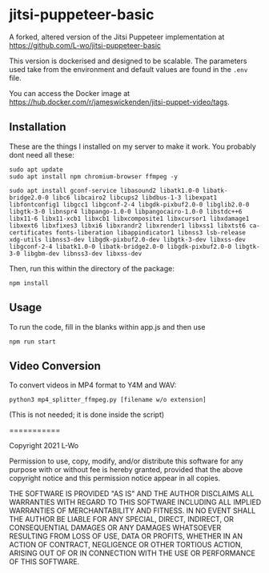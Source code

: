 # jitsi-puppeteer-basic
A forked, altered version of the Jitsi Puppeteer implementation at <https://github.com/L-wo/jitsi-puppeteer-basic>

This version is dockerised and designed to be scalable. The parameters used take from the environment and default values are found in the `.env` file.

You can access the Docker image at <https://hub.docker.com/r/jameswickenden/jitsi-puppet-video/tags>.

## Installation

These are the things I installed on my server to make it work. You probably dont need all these:

    sudo apt update
    sudo apt install npm chromium-browser ffmpeg -y

    sudo apt install gconf-service libasound2 libatk1.0-0 libatk-bridge2.0-0 libc6 libcairo2 libcups2 libdbus-1-3 libexpat1 libfontconfig1 libgcc1 libgconf-2-4 libgdk-pixbuf2.0-0 libglib2.0-0 libgtk-3-0 libnspr4 libpango-1.0-0 libpangocairo-1.0-0 libstdc++6 libx11-6 libx11-xcb1 libxcb1 libxcomposite1 libxcursor1 libxdamage1 libxext6 libxfixes3 libxi6 libxrandr2 libxrender1 libxss1 libxtst6 ca-certificates fonts-liberation libappindicator1 libnss3 lsb-release xdg-utils libnss3-dev libgdk-pixbuf2.0-dev libgtk-3-dev libxss-dev libgconf-2-4 libatk1.0-0 libatk-bridge2.0-0 libgdk-pixbuf2.0-0 libgtk-3-0 libgbm-dev libnss3-dev libxss-dev


Then, run this within the directory of the package:

    npm install

## Usage

To run the code, fill in the blanks within app.js and then use

    npm run start

## Video Conversion

To convert videos in MP4 format to Y4M and WAV:

    python3 mp4_splitter_ffmpeg.py [filename w/o extension]

(This is not needed; it is done inside the script)

===========

Copyright 2021 L-Wo

Permission to use, copy, modify, and/or distribute this software for any purpose with or without fee is hereby granted, provided that the above copyright notice and this permission notice appear in all copies.

THE SOFTWARE IS PROVIDED "AS IS" AND THE AUTHOR DISCLAIMS ALL WARRANTIES WITH REGARD TO THIS SOFTWARE INCLUDING ALL IMPLIED WARRANTIES OF MERCHANTABILITY AND FITNESS. IN NO EVENT SHALL THE AUTHOR BE LIABLE FOR ANY SPECIAL, DIRECT, INDIRECT, OR CONSEQUENTIAL DAMAGES OR ANY DAMAGES WHATSOEVER RESULTING FROM LOSS OF USE, DATA OR PROFITS, WHETHER IN AN ACTION OF CONTRACT, NEGLIGENCE OR OTHER TORTIOUS ACTION, ARISING OUT OF OR IN CONNECTION WITH THE USE OR PERFORMANCE OF THIS SOFTWARE.
